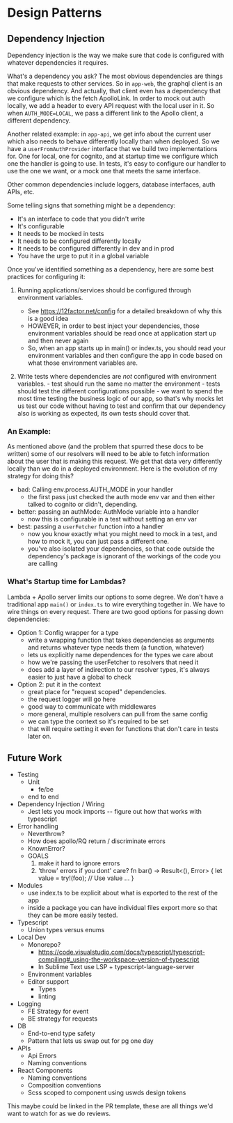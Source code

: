 # Design Patterns

## Dependency Injection

Dependency injection is the way we make sure that code is configured with whatever dependencies it requires.

What's a dependency you ask? The most obvious dependencies are things that make requests to other services. So in `app-web`, the graphql client is an obvious dependency. And actually, that client even has a dependency that we configure which is the fetch ApolloLink. In order to mock out auth locally, we add a header to every API request with the local user in it. So when `AUTH_MODE=LOCAL`, we pass a different link to the Apollo client, a different dependency.

Another related example: in `app-api`, we get info about the current user which also needs to behave differently locally than when deployed. So we have a `userFromAuthProvider` interface that we build two implementations for. One for local, one for cognito, and at startup time we configure which one the handler is going to use. In tests, it's easy to configure our handler to use the one we want, or a mock one that meets the same interface.

Other common dependencies include loggers, database interfaces, auth APIs, etc.

Some telling signs that something might be a dependency:

-   It's an interface to code that you didn't write
-   It's configurable
-   It needs to be mocked in tests
-   It needs to be configured differently locally
-   It needs to be configured differently in dev and in prod
-   You have the urge to put it in a global variable

Once you've identified something as a dependency, here are some best practices for configuring it:

1.  Running applications/services should be configured through environment variables.

    -   See https://12factor.net/config for a detailed breakdown of why this is a good idea
    -   HOWEVER, in order to best inject your dependencies, those environment variables should be read once at application start up and then never again
    -   So, when an app starts up in main() or index.ts, you should read your environment variables and then configure the app in code based on what those environment variables are.

2.   Write tests where dependencies are _not_ configured with environment variables.
    -   test should run the same no matter the environment
    -   tests should test the different configurations possible
    -   we want to spend the most time testing the business logic of our app, so that's why mocks let us test our code without having to test and confirm that our dependency also is working as expected, its own tests should cover that.

### An Example:

As mentioned above (and the problem that spurred these docs to be written) some of our resolvers will need to be able to fetch information about the user that is making this request. We get that data very differently locally than we do in a deployed environment. Here is the evolution of my strategy for doing this?

-   bad: Calling env.process.AUTH_MODE in your handler
    -   the first pass just checked the auth mode env var and then either talked to cognito or didn't, depending.
-   better: passing an authMode: AuthMode variable into a handler
    -   now this is configurable in a test without setting an env var
-   best: passing a `userFetcher` function into a handler
    -   now you know exactly what you might need to mock in a test, and how to mock it, you can just pass a different one.
    -   you've also isolated your dependencies, so that code outside the dependency's package is ignorant of the workings of the code you are calling

### What's Startup time for Lambdas?

Lambda + Apollo server limits our options to some degree. We don't have a traditional app `main()` or `index.ts` to wire everything together in. We have to wire things on every request. There are two good options for passing down dependencies:

-   Option 1: Config wrapper for a type
    -   write a wrapping function that takes dependencies as arguments and returns whatever type needs them (a function, whatever)
    -   lets us explicitly name dependences for the types we care about
    -   how we're passing the userFetcher to resolvers that need it
    -   does add a layer of indirection to our resolver types, it's always easier to just have a global to check
-   Option 2: put it in the context
    -   great place for "request scoped" dependencies.
    -   the request logger will go here
    -   good way to communicate with middlewares
    -   more general, multiple resolvers can pull from the same config
    -   we can type the context so it's required to be set
    -   that will require setting it even for functions that don't care in tests later on.

## Future Work

-   Testing
    -   Unit
        -   fe/be
    -   end to end
-   Dependency Injection / Wiring
    -   Jest lets you mock imports -- figure out how that works with typescript
-   Error handling
    -   Neverthrow?
    -   How does apollo/RQ return / discriminate errors
    -   KnownError?
    -   GOALS
        1. make it hard to ignore errors
        2. 'throw' errors if you dont' care?
           fn bar() -> Result<(), Error> {
           let value = try!(foo);
           // Use value ...
           }
-   Modules
    -   use index.ts to be explicit about what is exported to the rest of the app
    -   inside a package you can have individual files export more so that they can be more easily tested.
-   Typescript
    -   Union types versus enums
-   Local Dev
    -   Monorepo?
        -   https://code.visualstudio.com/docs/typescript/typescript-compiling#_using-the-workspace-version-of-typescript
        -   In Sublime Text use LSP + typescript-language-server
    -   Environment variables
    -   Editor support
        -   Types
        -   linting
-   Logging
    -   FE Strategy for event
    -   BE strategy for requests
-   DB
    -   End-to-end type safety
    -   Pattern that lets us swap out for pg one day
-   APIs
    -   Api Errors
    -   Naming conventions
-   React Components
    -   Naming conventions
    -   Composition conventions
    -   Scss scoped to component using uswds design tokens

This maybe could be linked in the PR template, these are all things we'd want to watch for as we do reviews.
